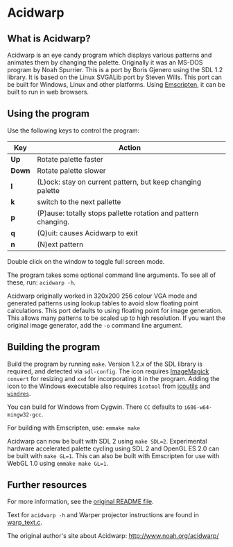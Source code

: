 # Acidwarp

## What is Acidwarp?

Acidwarp is an eye candy program which displays various patterns and
animates them by changing the palette. Originally it was an MS-DOS
program by Noah Spurrier. This is a port by Boris Gjenero using the
SDL 1.2 library. It is based on the Linux SVGALib port by Steven Wills.
This port can be built for Windows, Linux and other platforms.
Using [Emscripten](http://emscripten.org/), it can be built to run in
web browsers.

## Using the program

Use the following keys to control the program:

| Key      | Action |
|----------|--------|
| **Up**   | Rotate palette faster |
| **Down** | Rotate palette slower |
| **l**    | (L)ock: stay on current pattern, but keep changing palette |
| **k**    | switch to the next pallette |
| **p**    | (P)ause: totally stops pallette rotation and pattern changing. |
| **q**    | (Q)uit: causes Acidwarp to exit |
| **n**    | (N)ext pattern |

Double click on the window to toggle full screen mode.

The program takes some optional command line arguments.  To see all of
these, run: `acidwarp -h`.

Acidwarp originally worked in 320x200 256 colour VGA mode and generated
patterns using lookup tables to avoid slow floating point calculations.
This port defaults to using floating point for image generation. This
allows many patterns to be scaled up to high resolution. If you want
the original image generator, add the `-o` command line argument.

## Building the program

Build the program by running `make`. Version 1.2.x of the SDL library
is required, and detected via `sdl-config`. The icon requires
[ImageMagick](https://www.imagemagick.org) `convert` for resizing and
`xxd` for incorporating it in the program. Adding the icon to the
Windows executable also requires `icotool` from
[icoutils](http://www.nongnu.org/icoutils/) and
[`windres`](https://sourceware.org/binutils/docs/binutils/windres.html).

You can build for Windows from Cygwin. There `CC` defaults to
`i686-w64-mingw32-gcc`.

For building with Emscripten, use: `emmake make`

Acidwarp can now be built with SDL 2 using `make SDL=2`. Experimental hardware
accelerated palette cycling using SDL 2 and OpenGL ES 2.0 can be built with
`make GL=1`. This can also be built with Emscripten for use with WebGL 1.0
using `emmake make GL=1`.

## Further resources

For more information, see the [original README file](README).

Text for `acidwarp -h` and Warper projector instructions are
found in [warp_text.c](warp_text.c).

The original author's site about Acidwarp:
http://www.noah.org/acidwarp/
